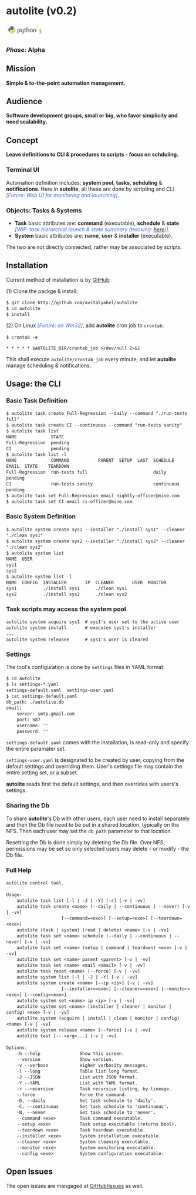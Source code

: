 # autolite (v0.2)

![alt text](https://github.com/avitalyahel/autolite/blob/master/python-3.100x34.png "python 3")

### *Phase:* Alpha

## Mission

**Simple & to-the-point automation management.**

## Audience

**Software development groups, small or big, who favor simplicity and need scalability.**

## Concept

**Leave definitions to CLI & procedures to scripts - focus on schduling.**

### Terminal UI

Automation definition includes: **system pool**, **tasks**, **schduling** & **notifications**. Here in **autolite**, all these are done by scripting and CLI  *<span style="color:RoyalBlue">[Future: Web UI for monitoring and launching]</span>*.

### Objects: Tasks & Systems

* **Task** basic attributes are: **command** (executable), **schedule** & **state** *<span style="color:RoyalBlue">[WIP: task hierarchial launch & state summary (tracking: [here](https://github.com/avitalyahel/autolite/issues/20))]</span>*.
* **System** basic attributes are: **name**, **user** & **installer** (executable).

The two are not directly connected, rather may be associated by scripts.

## Installation

Current method of installation is by [GitHub](http://github.com/avitalyahel/autolite):

(1) Clone the packge & install:

```
$ git clone http://github.com/avitalyahel/autolite
$ cd autolite
$ install
```

(2) On Linux *<span style="color:RoyalBlue">[Future: on Win32]</span>*, add **autolite** cron job to `crontab`:

`$ crontab -e`

```
* * * * * $AUTOLITE_DIR/crontab_job >/dev/null 2>&1
```
This shall execute `autolite/crontab_job` every minute, and let **autolite** manage scheduling & notifications.

## Usage: the CLI

### Basic Task Definition

    $ autolite task create Full-Regression --daily --command "./run-tests full"
    $ autolite task create CI --continuous --command "run-tests sanity"
    $ autolite task list
    NAME             STATE
    Full-Regression  pending
    CI               pending
    $ autolite task list -l
    NAME             COMMAND           PARENT  SETUP  LAST  SCHEDULE    EMAIL  STATE    TEARDOWN
    Full-Regression  run-tests full                         daily              pending
    CI               run-tests sanity                       continuous         pending
    $ autolite task set Full-Regression email nightly-officer@mine.com
    $ autolite task set CI email ci-officer@mine.com

### Basic System Definition

    $ autolite system create sys1 --installer "./install sys1" --cleaner "./clean sys1"
    $ autolite system create sys2 --installer "./install sys2" --cleaner "./clean sys2"
    $ autolite system list
    NAME  USER
    sys1
    sys2
    $ autolite system list -l
    NAME  CONFIG  INSTALLER       IP  CLEANER       USER  MONITOR
    sys1          ./install sys1      ./clean sys1
    sys2          ./install sys2      ./clean sys2
    
### Task scripts may access the system pool

    autolite system acquire sys1  # sys1's user set to the active user
    autolite system install       # executes sys1's installer
    ...
    autolite system releasee      # sys1's user is cleared

### Settings

The tool's configuration is done by `settings` files in YAML format:

	$ cd autolite
	$ ls settings-*.yaml
	settings-default.yaml  settings-user.yaml
	$ cat settings-default.yaml
	db_path: ./autolite.db
	email:
	    server: smtp.gmail.com
	    port: 587
	    username: ''
	    password: ''
	
`settings-default.yaml` comes with the installation, is read-only and specify the entire paramater set.

`settings-user.yaml` is designated to be created by user, copying from the default settings and overriding them. User's settings file may contain the entire setting set, or a subset.

**autolite** reads first the default settings, and then overrides with users's settings.
	
### Sharing the Db

To share **autolite**'s Db with other users, each user need to install separately and then the Db file need to be put in a shared location, typically on the NFS. Then each user may set the `db_path` parameter to that location.

Resetting the Db is done simply by deleting the Db file. Over NFS, permissions may be set so only selected users may delete - or modify - the Db file.

### Full Help
```
autolite control tool.

Usage:
    autolite task list [-l | -J | -Y] [-r] [-v | -vv]
    autolite task create <name> (--daily | --continuous | --never) [-v | -vv]
                     [--command=<exe>] [--setup=<exe>] [--teardown=<exe>]
    autolite (task | system) (read | delete) <name> [-v | -vv]
    autolite task set <name> schedule (--daily | --continuous | --never) [-v | -vv]
    autolite task set <name> (setup | command | teardown) <exe> [-v | -vv]
    autolite task set <name> parent <parent> [-v | -vv]
    autolite task set <name> email <email> [-v | -vv]
    autolite task reset <name> [--force] [-v | -vv]
    autolite system list [-l | -J | -Y] [-v | -vv]
    autolite system create <name> [--ip <ip>] [-v | -vv]
                     [--installer=<exe>] [--cleaner=<exe>] [--monitor=<exe>] [--config=<exe>]
    autolite system set <name> ip <ip> [-v | -vv]
    autolite system set <name> (installer | cleaner | monitor | config) <exe> [-v | -vv]
    autolite system (acquire | install | clean | monitor | config) <name> [-v | -vv]
    autolite system release <name> [--force] [-v | -vv]
    autolite test [-- <arg>...] [-v | -vv]

Options:
    -h --help               Show this screen.
    --version               Show version.
    -v --verbose            Higher verbosity messages.
    -l --long               Table list long format.
    -J --JSON               List with JSON format.
    -Y --YAML               List with YAML format.
    -r --recursive          Task recursive listing, by lineage.
    --force                 Force the command.
    -D, --daily             Set task schedule to 'daily'.
    -C, --continuous        Set task schedule to 'continuous'.
    -N, --never             Set task schedule to 'never'.
    --command <exe>         Task command executable.
    --setup <exe>           Task setup executable (returns bool).
    --teardown <exe>        Task teardown executable.
    --installer <exe>       System installation executable.
    --cleaner <exe>         System cleaning executable.
    --monitor <exe>         System monitoring executable.
    --config <exe>          System configuration executable.
```

## Open Issues

The open issues are mangaged at [GitHub/issues](https://github.com/avitalyahel/autolite/issues) as well.

